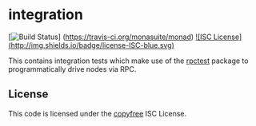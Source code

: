 integration
===========

[![Build Status](http://img.shields.io/travis/monasuite/monad.svg)]
(https://travis-ci.org/monasuite/monad) [![ISC License]
(http://img.shields.io/badge/license-ISC-blue.svg)](http://copyfree.org)

This contains integration tests which make use of the
[rpctest](https://github.com/monasuite/monad/tree/master/rpctest) package to
programmatically drive nodes via RPC.

## License

This code is licensed under the [copyfree](http://copyfree.org) ISC License.
